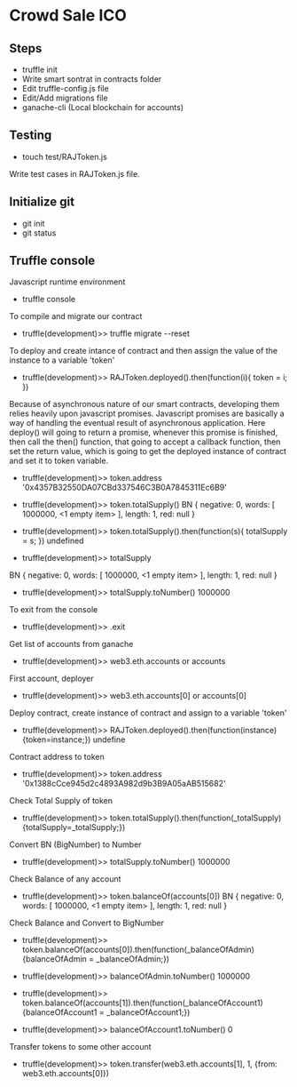 # Crowd Sale ICO

## Steps

- truffle init
- Write smart sontrat in contracts folder
- Edit truffle-config.js file
- Edit/Add migrations file
- ganache-cli (Local blockchain for accounts)

## Testing


- touch test/RAJToken.js

Write test cases in RAJToken.js file.

## Initialize git

- git init
- git status

## Truffle console

Javascript runtime environment
- truffle console  

To compile and migrate our contract
- truffle(development)>> truffle migrate --reset 

To deploy and create intance of contract and then assign the value of the instance to a variable 'token'
- truffle(development)>> RAJToken.deployed().then(function(i){
    token = i;
})

Because of asynchronous nature of our smart contracts, developing them relies heavily upon javascript promises. Javascript promises are basically a way of handling the eventual result of asynchronous application. Here deploy() will going to return a promise, whenever this promise is finished, then call the then() function, that going to accept a callback function, then set the return value, which is going to get the deployed instance of contract and set it to token variable.

- truffle(development)>> token.address
'0x4357B32550DA07CBd337546C3B0A7845311Ec6B9'

- truffle(development)>> token.totalSupply()
BN {
  negative: 0,
  words: [ 1000000, <1 empty item> ],
  length: 1,
  red: null
}

- truffle(development)>> token.totalSupply().then(function(s){
    totalSupply = s;
})
undefined

- truffle(development)>> totalSupply

BN {
  negative: 0,
  words: [ 1000000, <1 empty item> ],
  length: 1,
  red: null
}

- truffle(development)>> totalSupply.toNumber()
1000000

To exit from the console
- truffle(development)>> .exit 

Get list of accounts from ganache
- truffle(development)>> web3.eth.accounts or accounts

First account, deployer
- truffle(development)>> web3.eth.accounts[0] or accounts[0]

Deploy contract, create instance of contract and assign to a variable 'token' 
- truffle(development)>> RAJToken.deployed().then(function(instance){token=instance;})
undefine

Contract address to token
- truffle(development)>> token.address
'0x1388cCce945d2c4893A982d9b3B9A05aAB515682'

Check Total Supply of token
- truffle(development)>> token.totalSupply().then(function(_totalSupply){totalSupply=_totalSupply;})

Convert BN (BigNumber) to Number
- truffle(development)>> totalSupply.toNumber()
1000000

Check Balance of any account
- truffle(development)>> token.balanceOf(accounts[0])
BN {
  negative: 0,
  words: [ 1000000, <1 empty item> ],
  length: 1,
  red: null
}

Check Balance and Convert to BigNumber
- truffle(development)>> token.balanceOf(accounts[0]).then(function(_balanceOfAdmin){balanceOfAdmin = _balanceOfAdmin;})

- truffle(development)>> balanceOfAdmin.toNumber()
1000000

- truffle(development)>> token.balanceOf(accounts[1]).then(function(_balanceOfAccount1){balanceOfAccount1 = _balanceOfAccount1;})

- truffle(development)>> balanceOfAccount1.toNumber()
0

Transfer tokens to some other account
- truffle(development)>> token.transfer(web3.eth.accounts[1], 1, {from: web3.eth.accounts[0]})













